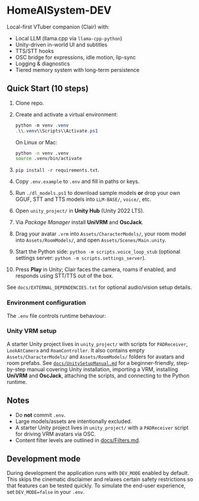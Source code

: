 # HomeAISystem-DEV

Local-first VTuber companion (Clair) with:

- Local LLM (llama.cpp via `llama-cpp-python`)
- Unity-driven in-world UI and subtitles
- TTS/STT hooks
- OSC bridge for expressions, idle motion, lip-sync
- Logging & diagnostics
- Tiered memory system with long-term persistence


## Quick Start (10 steps)

1. Clone repo.
2. Create and activate a virtual environment:

   ```powershell
   python -m venv .venv
   .\\.venv\\Scripts\\Activate.ps1
   ```

   On Linux or Mac:


   ```bash
   python -m venv .venv
   source .venv/bin/activate
   ```

3. `pip install -r requirements.txt`.
4. Copy `.env.example` to `.env` and fill in paths or keys.
5. Run `./dl_models.ps1` to download sample models **or** drop your own
   GGUF, STT and TTS models into `LLM-BASE/`, `voice/`, etc.
6. Open `unity_project/` in **Unity Hub** (Unity 2022 LTS).
7. Via *Package Manager* install **UniVRM** and **OscJack**.
8. Drag your avatar `.vrm` into `Assets/CharacterModels/`, your room model
   into `Assets/RoomModels/`, and open `Assets/Scenes/Main.unity`.
9. Start the Python side: `python -m scripts.voice_loop_stub` (optional
   settings server: `python -m scripts.settings_server`).
10. Press **Play** in Unity; Clair faces the camera, roams if enabled, and
    responds using STT/TTS out of the box.

See `docs/EXTERNAL_DEPENDENCIES.txt` for optional audio/vision setup
details.


### Environment configuration

The `.env` file controls runtime behaviour:



### Unity VRM setup

A starter Unity project lives in `unity_project/` with scripts for
`PADReceiver`, `LookAtCamera` and `RoamController`. It also contains
empty `Assets/CharacterModels/` and `Assets/RoomModels/` folders for
avatars and room prefabs. See [`docs/UnitySetupManual.md`](docs/UnitySetupManual.md)
for a beginner-friendly, step-by-step manual covering Unity
installation, importing a VRM, installing **UniVRM** and **OscJack**, attaching the
scripts, and connecting to the Python runtime.

## Notes

- Do **not** commit `.env`.
- Large models/assets are intentionally excluded.
- A starter Unity project lives in `unity_project/` with a `PADReceiver` script
  for driving VRM avatars via OSC.
- Content filter levels are outlined in [docs/Filters.md](docs/Filters.md).

## Development mode

During development the application runs with `DEV_MODE` enabled by default. This
skips the cinematic disclaimer and relaxes certain safety restrictions so that
features can be tested quickly. To simulate the end-user experience, set
`DEV_MODE=false` in your `.env`.

